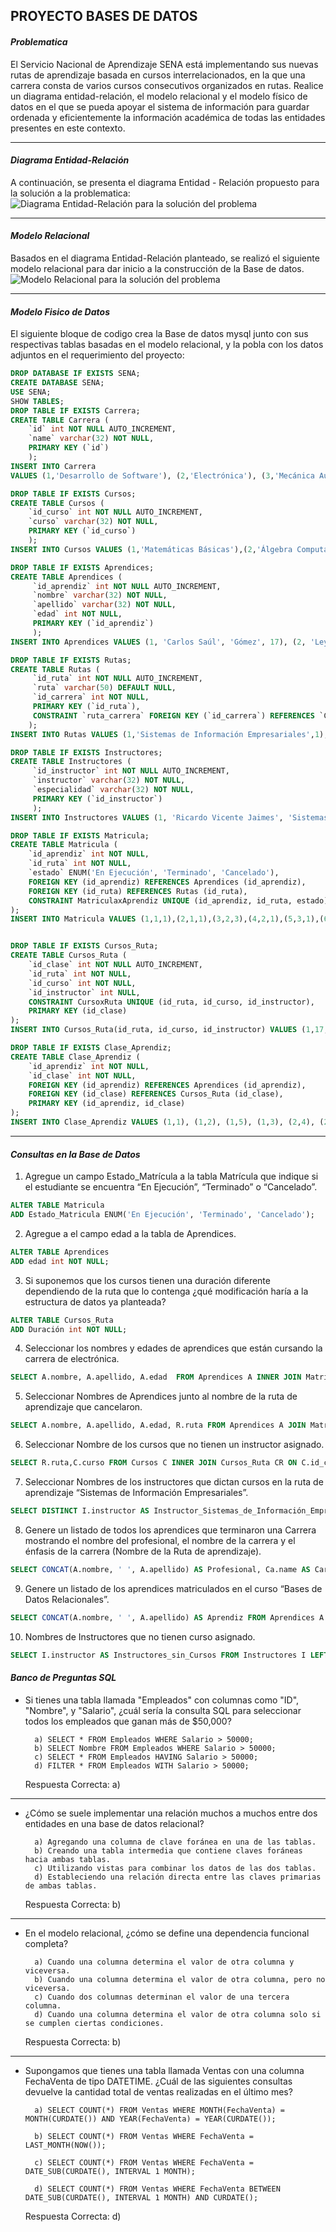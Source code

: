 ## PROYECTO BASES DE DATOS

#### *Problematica*
El Servicio Nacional de Aprendizaje SENA está implementando sus nuevas rutas de aprendizaje basada en cursos interrelacionados, en la que una carrera consta de varios cursos consecutivos organizados en rutas.
Realice un diagrama entidad-relación, el modelo relacional y el modelo físico de datos en el que se pueda apoyar el sistema de información para guardar ordenada y eficientemente la información académica de todas las entidades presentes en este contexto.

---
#### *Diagrama Entidad-Relación*
A continuación, se presenta el diagrama Entidad - Relación propuesto para la solución a la problematica:
![Diagrama Entidad-Relación para la solución del problema](Diagrama_ER_SENA.png "Diagrama Entidad-Relación SENA")

---
#### *Modelo Relacional*
Basados en el diagrama Entidad-Relación planteado, se realizó el siguiente modelo relacional para dar inicio a la construcción de la Base de datos.
![Modelo Relacional para la solución del problema](Modelo_Relacional_SENA.png "Modelo Relacional SENA")

---
#### *Modelo Fisico de Datos*
El siguiente bloque de codigo crea la Base de datos mysql junto con sus respectivas tablas basadas en el modelo relacional, y la pobla con los datos adjuntos en el requerimiento del proyecto:
```sql
DROP DATABASE IF EXISTS SENA;
CREATE DATABASE SENA;
USE SENA;
SHOW TABLES;
DROP TABLE IF EXISTS Carrera;
CREATE TABLE Carrera (
    `id` int NOT NULL AUTO_INCREMENT,
    `name` varchar(32) NOT NULL,
    PRIMARY KEY (`id`)
    );
INSERT INTO Carrera 
VALUES (1,'Desarrollo de Software'), (2,'Electrónica'), (3,'Mecánica Automotriz'), (4,'Seguridad y Salud Ocupacional'), (5,'Soldadura');

DROP TABLE IF EXISTS Cursos;
CREATE TABLE Cursos (
    `id_curso` int NOT NULL AUTO_INCREMENT,
    `curso` varchar(32) NOT NULL,
    PRIMARY KEY (`id_curso`)
    );
INSERT INTO Cursos VALUES (1,'Matemáticas Básicas'),(2,'Álgebra Computacional'),(3,'Programación Básica'),(4,'Inglés'),(5,'Electrónica Básica'),(6,'Motor de Cuatro Tiempos'),(7,'Enfermedades Laborales'),(8,'Higiene Postural en el Trabajo'),(9,'Ergonomía'),(10,'Legislación Laboral en Colombia'),(11,'Materiales de Soldadura'),(12,'Métodos de Soldadura'),(13,'Fusión de Metales'),(14,'Buceo 1'),(15,'Buceo 2'),(16,'Riesgo Eléctrico'),(17,'Bases de Datos Relacionales'),(18,'Bases de Datos NO Relacionales'),(19,'Electrónica Digital'),(20,'Microprocesadores');

DROP TABLE IF EXISTS Aprendices;
CREATE TABLE Aprendices (
     `id_aprendiz` int NOT NULL AUTO_INCREMENT,
     `nombre` varchar(32) NOT NULL,
     `apellido` varchar(32) NOT NULL,
     `edad` int NOT NULL,
     PRIMARY KEY (`id_aprendiz`)
     );
INSERT INTO Aprendices VALUES (1, 'Carlos Saúl', 'Gómez', 17), (2, 'Leyla María', 'Delgado Vargas', 18), (3, 'Juan José', 'Martinez', 19), (4, 'Sergio Augusto' , 'Contreras Navas', 20), (5, 'Ana María', 'Velasquez Parra', 17), (6, 'Gustavo', 'Noriega Alzate', 18), (7, 'Pedro Nell', 'Gómez Díaz', 19), (8, 'Jairo Augusto', 'Castro Camargo', 20), (9, 'Henry', 'Soler Vega', 17), (10, 'Antonio', 'Cañate Cortés', 18), (11, 'Daniel', 'Simancas Junior', 19);

DROP TABLE IF EXISTS Rutas;
CREATE TABLE Rutas (
     `id_ruta` int NOT NULL AUTO_INCREMENT,
     `ruta` varchar(50) DEFAULT NULL,
     `id_carrera` int NOT NULL,
     PRIMARY KEY (`id_ruta`),
     CONSTRAINT `ruta_carrera` FOREIGN KEY (`id_carrera`) REFERENCES `Carrera` (`id`)
    );
INSERT INTO Rutas VALUES (1,'Sistemas de Información Empresariales',1),(2,'Videojuegos',1),(3,'Machine Learning',1),(4,'Microcontroladores',2),(5,'Robótica',2),(6,'Dispositivos Bio-médicos',2),(7,'Motores Híbridos',3),(8,'Vehículos de Uso Agrícola',3),(9,'Sistemas de Gestión en Seguridad Ocupacional',4),(10,'Soldadura Autógena Industrial',5),(11,'Soldadura Eléctrica Industrial',5),(12,'Soldadura Submarina',5);

DROP TABLE IF EXISTS Instructores;
CREATE TABLE Instructores (
     `id_instructor` int NOT NULL AUTO_INCREMENT,
     `instructor` varchar(32) NOT NULL,
     `especialidad` varchar(32) NOT NULL,
     PRIMARY KEY (`id_instructor`)
     );
INSERT INTO Instructores VALUES (1, 'Ricardo Vicente Jaimes', 'Sistemas'), (2, 'Marinela Narvaez', 'Salud Ocupacional'), (3, 'Agustín Parra Granados', 'Soldadura'), (4, 'Nelson Raúl Buitrago', 'Mecánica'), (5, 'Roy Hernando Llamas', 'Inglés'), (6, 'Maria Jimena Monsalve', 'Electrónica'), (7, 'Juan Carlos Cobos', 'Electrónica'), (8, 'Pedro Nell Santoamaría', 'Sistemas'), (9, 'Andrea González', 'Sistemas'), (10, 'Marisela Sevilla', 'Salud Ocupacional');

DROP TABLE IF EXISTS Matricula;
CREATE TABLE Matricula (
    `id_aprendiz` int NOT NULL,
    `id_ruta` int NOT NULL,
    `estado` ENUM('En Ejecución', 'Terminado', 'Cancelado'),
    FOREIGN KEY (id_aprendiz) REFERENCES Aprendices (id_aprendiz),
    FOREIGN KEY (id_ruta) REFERENCES Rutas (id_ruta),
    CONSTRAINT MatriculaxAprendiz UNIQUE (id_aprendiz, id_ruta, estado)
);
INSERT INTO Matricula VALUES (1,1,1),(2,1,1),(3,2,3),(4,2,1),(5,3,1),(6,4,2),(7,4,2),(8,5,2),(9,5,3),(10,11,2),(11,10,2);


DROP TABLE IF EXISTS Cursos_Ruta;
CREATE TABLE Cursos_Ruta (
    `id_clase` int NOT NULL AUTO_INCREMENT,
    `id_ruta` int NOT NULL,
    `id_curso` int NOT NULL,
    `id_instructor` int NULL,
    CONSTRAINT CursoxRuta UNIQUE (id_ruta, id_curso, id_instructor),
    PRIMARY KEY (id_clase)
);
INSERT INTO Cursos_Ruta(id_ruta, id_curso, id_instructor) VALUES (1,17,2), (1,2,1), (1,18,2), (1,1,4), (1,3,3), (1,4,5), (2,1,4), (2,2,1), (2,3,3), (2,4,5), (3,3,3), (3,4,5), (3,17,2), (4,5,7), (4,19,6), (4,20,7), (5,5,7), (5,19,6), (5,20,7), (11,11,3), (11,13,3), (10,12,3), (10,14,NULL);

DROP TABLE IF EXISTS Clase_Aprendiz;
CREATE TABLE Clase_Aprendiz (
    `id_aprendiz` int NOT NULL,
    `id_clase` int NOT NULL,
    FOREIGN KEY (id_aprendiz) REFERENCES Aprendices (id_aprendiz),
    FOREIGN KEY (id_clase) REFERENCES Cursos_Ruta (id_clase),
    PRIMARY KEY (id_aprendiz, id_clase)
);
INSERT INTO Clase_Aprendiz VALUES (1,1), (1,2), (1,5), (1,3), (2,4), (2,2), (2,5), (2,6), (3,7), (3,8), (3,9), (4,10), (4,7), (4,8), (5,11), (5,12), (5,13), (6,14), (6,15), (6,16), (7,14), (7,15), (7,16), (8,17), (8,18), (9,17), (9,18), (9,19), (10,20), (10,21), (11,22), (11,23);

```
---
#### *Consultas en la Base de Datos*
1. Agregue un campo Estado_Matrícula a la tabla Matrícula que indique si el
estudiante se encuentra “En Ejecución”, “Terminado” o “Cancelado”.
```sql
ALTER TABLE Matricula
ADD Estado_Matricula ENUM('En Ejecución', 'Terminado', 'Cancelado');
```
2. Agregue a el campo edad a la tabla de Aprendices.
```sql
ALTER TABLE Aprendices
ADD edad int NOT NULL;
```
3. Si suponemos que los cursos tienen una duración diferente dependiendo de la ruta que lo contenga ¿qué modificación haría a la estructura de datos ya planteada?
```sql
ALTER TABLE Cursos_Ruta 
ADD Duración int NOT NULL;
```
4. Seleccionar los nombres y edades de aprendices que están cursando la carrera de electrónica.
```sql
SELECT A.nombre, A.apellido, A.edad  FROM Aprendices A INNER JOIN Matricula M ON A.id_aprendiz=M.id_aprendiz WHERE M.id_ruta IN (SELECT id_ruta FROM Rutas WHERE id_carrera=2);
```

5. Seleccionar Nombres de Aprendices junto al nombre de la ruta de aprendizaje que cancelaron.
```sql
SELECT A.nombre, A.apellido, A.edad, R.ruta FROM Aprendices A JOIN Matricula M ON M.id_aprendiz=A.id_aprendiz JOIN Rutas R ON M.id_ruta=R.id_ruta WHERE M.estado='Cancelado';
```

6. Seleccionar Nombre de los cursos que no tienen un instructor asignado.
```sql 
SELECT R.ruta,C.curso FROM Cursos C INNER JOIN Cursos_Ruta CR ON C.id_curso=CR.id_curso INNER JOIN Rutas R on R.id_ruta=CR.id_ruta WHERE CR.id_instructor IS NULL;
```

7. Seleccionar Nombres de los instructores que dictan cursos en la ruta de aprendizaje “Sistemas de Información Empresariales”.
```sql
SELECT DISTINCT I.instructor AS Instructor_Sistemas_de_Información_Empresariales FROM Instructores I INNER JOIN Cursos_Ruta CR ON I.id_instructor=CR.id_instructor INNER JOIN Rutas R ON R.id_ruta=CR.id_ruta WHERE R.ruta='Sistemas de Información Empresariales';
```

8. Genere un listado de todos los aprendices que terminaron una Carrera mostrando el nombre del profesional, el nombre de la carrera y el énfasis de la carrera (Nombre de la Ruta de aprendizaje).
```sql
SELECT CONCAT(A.nombre, ' ', A.apellido) AS Profesional, Ca.name AS Carrera, R.ruta AS Énfasis FROM Aprendices A INNER JOIN Matricula M ON A.id_aprendiz=M.id_aprendiz INNER JOIN Rutas R ON R.id_ruta=M.id_ruta INNER JOIN Carrera Ca ON R.id_carrera=Ca.id WHERE M.estado='Terminado';
```

9. Genere un listado de los aprendices matriculados en el curso “Bases de Datos Relacionales”.
```sql
SELECT CONCAT(A.nombre, ' ', A.apellido) AS Aprendiz FROM Aprendices A INNER JOIN Clase_Aprendiz CA ON A.id_aprendiz=CA.id_aprendiz INNER JOIN Cursos_Ruta CR ON CA.id_clase=CR.id_clase INNER JOIN Cursos C ON CR.id_curso=C.id_curso WHERE C.curso='Bases de Datos Relacionales';
```

10. Nombres de Instructores que no tienen curso asignado.
```sql
SELECT I.instructor AS Instructores_sin_Cursos FROM Instructores I LEFT JOIN Cursos_Ruta CR ON I.id_instructor=CR.id_instructor WHERE CR.id_instructor IS NULL;
```

#### *Banco de Preguntas SQL*
* Si tienes una tabla llamada "Empleados" con columnas como "ID", "Nombre", y "Salario", ¿cuál sería la consulta SQL para seleccionar todos los empleados que ganan más de $50,000?

        a) SELECT * FROM Empleados WHERE Salario > 50000;
        b) SELECT Nombre FROM Empleados WHERE Salario > 50000;
        c) SELECT * FROM Empleados HAVING Salario > 50000;
        d) FILTER * FROM Empleados WITH Salario > 50000;

    Respuesta Correcta: a) 
---
* ¿Cómo se suele implementar una relación muchos a muchos entre dos entidades en una base de datos relacional?

        a) Agregando una columna de clave foránea en una de las tablas.
        b) Creando una tabla intermedia que contiene claves foráneas hacia ambas tablas.
        c) Utilizando vistas para combinar los datos de las dos tablas.
        d) Estableciendo una relación directa entre las claves primarias de ambas tablas.

    Respuesta Correcta: b) 
---
* En el modelo relacional, ¿cómo se define una dependencia funcional completa?

        a) Cuando una columna determina el valor de otra columna y viceversa.
        b) Cuando una columna determina el valor de otra columna, pero no viceversa.
        c) Cuando dos columnas determinan el valor de una tercera columna.
        d) Cuando una columna determina el valor de otra columna solo si se cumplen ciertas condiciones.

    Respuesta Correcta: b) 
---
* Supongamos que tienes una tabla llamada Ventas con una columna FechaVenta de tipo DATETIME. ¿Cuál de las siguientes consultas devuelve la cantidad total de ventas realizadas en el último mes?

        a) SELECT COUNT(*) FROM Ventas WHERE MONTH(FechaVenta) = MONTH(CURDATE()) AND YEAR(FechaVenta) = YEAR(CURDATE());

        b) SELECT COUNT(*) FROM Ventas WHERE FechaVenta = LAST_MONTH(NOW());

        c) SELECT COUNT(*) FROM Ventas WHERE FechaVenta = DATE_SUB(CURDATE(), INTERVAL 1 MONTH);

        d) SELECT COUNT(*) FROM Ventas WHERE FechaVenta BETWEEN DATE_SUB(CURDATE(), INTERVAL 1 MONTH) AND CURDATE();

    Respuesta Correcta: d) 


